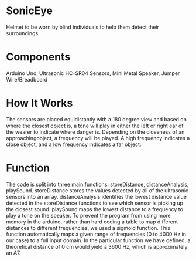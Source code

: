 # SonicEye
Helmet to be worn by blind individuals to help them detect their surroundings.
# Components
Arduino Uno, Ultrasonic HC-SR04 Sensors, Mini Metal Speaker, Jumper Wire/Breadboard
# How It Works
The sensors are placed equidistantly with a 180 degree view and based on where the closest object is, a tone will play in either the left or right ear of the wearer to indicate where danger is. Depending on the closeness of an approachingobject, a frequency will be played. A high frequency indicates a close object, and a low frequency indicates a far object. 
# Function
The code is split into three main functions: storeDistance, distanceAnalysis, playSound. storeDistance stores the values detected by all of the ultrasonic sensors into an array. distanceAnalysis identifies the lowest distance value detected in the storeDistance functions to see which sensor is picking up the closest sound. playSound maps the lowest distance to a frequency to play a tone on the speaker. To prevent the program from using more memory in the arduino, rather than hard coding a table to map different distances to different frequencies, we used a sigmoid function. This function automatically maps a given range of frequencies (0 to 4000 Hz in our case) to a full input domain. In the particular function we have defined, a theoretical distance of 0 cm would yield a 3600 Hz, which is approximately an A7.
